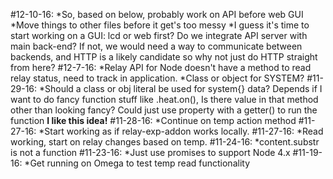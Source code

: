 #12-10-16:
*So, based on below, probably work on API before web GUI
*Move things to other files before it get's too messy
*I guess it's time to start working on a GUI: lcd or web first?
  Do we integrate API server with main back-end? If not, we would need
  a way to communicate between backends, and HTTP is a likely candidate so
  why not just do HTTP straight from here?
#12-7-16:
*Relay API for Node doesn't have a method to read relay status, need to track
  in application.
*Class or object for SYSTEM?
#11-29-16:
*Should a class or obj literal be used for system{} data?
  Depends if I want to do fancy function stuff like .heat.on(),
  Is there value in that method other than looking fancy?
  Could just use property with a getter() to run the function **I like this idea!**
#11-28-16:
*Continue on temp action method
#11-27-16:
*Start working as if relay-exp-addon works locally.
#11-27-16:
*Read working, start on relay changes based on temp.
#11-24-16:
*content.substr is not a function
#11-23-16:
*Just use promises to support Node 4.x
#11-19-16:
*Get running on Omega to test temp read functionality
